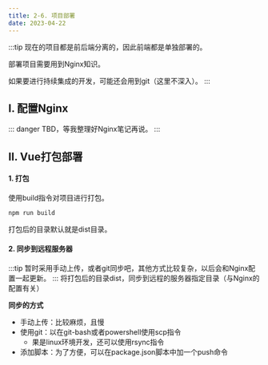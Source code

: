 ```yaml
---
title: 2-6. 项目部署
date: 2023-04-22
---
```


:::tip
现在的项目都是前后端分离的，因此前端都是单独部署的。  

部署项目需要用到Nginx知识。  

如果要进行持续集成的开发，可能还会用到git（这里不深入）。
:::

## Ⅰ. 配置Nginx
::: danger
TBD，等我整理好Nginx笔记再说。
:::

## Ⅱ. Vue打包部署

#### 1. 打包
使用build指令对项目进行打包。
```cmd
npm run build
```
打包后的目录默认就是dist目录。

#### 2. 同步到远程服务器
:::tip
暂时采用手动上传，或者git同步吧，其他方式比较复杂，以后会和Nginx配置一起更新。
:::
将打包后的目录dist，同步到远程的服务器指定目录（与Nginx的配置有关）

**同步的方式**  
- 手动上传：比较麻烦，且慢
- 使用git：以在git-bash或者powershell使用scp指令
    - 果是linux环境开发，还可以使用rsync指令
- 添加脚本：为了方便，可以在package.json脚本中加一个push命令